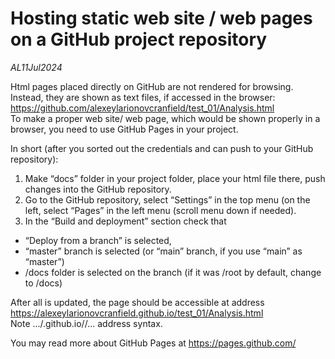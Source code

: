 # Hosting static web site / web pages on a GitHub project repository

*AL11Jul2024*

Html pages placed directly on GitHub are not rendered for browsing.  Instead, they are shown as text files, if accessed in the browser:  
https://github.com/alexeylarionovcranfield/test_01/Analysis.html  
To make a proper web site/ web page, which would be shown properly in a browser, you need to use GitHub Pages in your project.  

In short (after you sorted out the credentials and can push to your GitHub repository):  
1) Make “docs” folder in your project folder, place your html file there, push changes into the GitHub repository.  
2) Go to the GitHub repository, select “Settings” in the top menu (on the left, select “Pages” in the left menu (scroll menu down if needed).  
3) In the “Build and deployment” section check that  
- “Deploy from a branch” is selected,  
- “master” branch is selected (or “main” branch, if you use “main” as “master”)  
- /docs folder is selected on the branch (if it was /root by default, change to /docs)  

After all is updated, the page should be accessible at address  
https://alexeylarionovcranfield.github.io/test_01/Analysis.html  
Note .../<username>.github.io/<repository>/... address syntax.  

You may read more about GitHub Pages at https://pages.github.com/  


